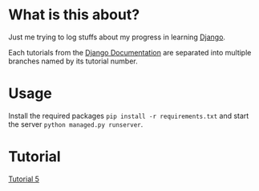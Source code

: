 # What is this about?
Just me trying to log stuffs about my progress in learning [Django](https://www.djangoproject.com).

Each tutorials from the [Django Documentation](https://docs.djangoproject.com/en/4.2/intro/tutorial01/) are separated into multiple branches named by its tutorial number.

# Usage

Install the required packages `pip install -r requirements.txt` and start the server `python managed.py runserver`.


# Tutorial

[Tutorial 5](https://docs.djangoproject.com/en/4.2/intro/tutorial05/)
